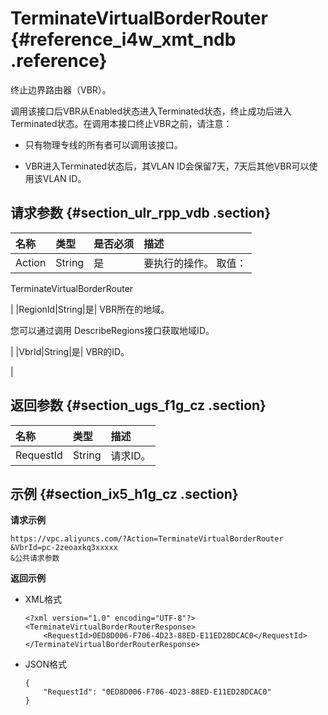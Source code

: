 # TerminateVirtualBorderRouter {#reference_i4w_xmt_ndb .reference}

终止边界路由器（VBR）。

调用该接口后VBR从Enabled状态进入Terminated状态，终止成功后进入Terminated状态。在调用本接口终止VBR之前，请注意：

-   只有物理专线的所有者可以调用该接口。

-   VBR进入Terminated状态后，其VLAN ID会保留7天，7天后其他VBR可以使用该VLAN ID。

## 请求参数 {#section_ulr_rpp_vdb .section}

|名称|类型|是否必须|描述|
|:-|:-|:---|:-|
|Action|String|是| 要执行的操作。 取值：

 TerminateVirtualBorderRouter

 |
|RegionId|String|是| VBR所在的地域。

 您可以通过调用 DescribeRegions接口获取地域ID。

 |
|VbrId|String|是| VBR的ID。

 |

## 返回参数 {#section_ugs_f1g_cz .section}

|名称|类型|描述|
|:-|:-|:-|
|RequestId|String|请求ID。|

## 示例 {#section_ix5_h1g_cz .section}

**请求示例**

``` {#createVPCpub}
https://vpc.aliyuncs.com/?Action=TerminateVirtualBorderRouter
&VbrId=pc-2zeoaxkq3xxxxx
&公共请求参数
```

**返回示例**

-   XML格式

    ```
    <?xml version="1.0" encoding="UTF-8"?>
    <TerminateVirtualBorderRouterResponse>
        <RequestId>0ED8D006-F706-4D23-88ED-E11ED28DCAC0</RequestId>
    </TerminateVirtualBorderRouterResponse>
    ```

-   JSON格式

    ```
    { 
        "RequestId": "0ED8D006-F706-4D23-88ED-E11ED28DCAC0"
    }
    ```


